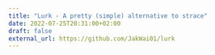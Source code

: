 ```yaml
---
title: "Lurk - A pretty (simple) alternative to strace"
date: 2022-07-25T20:31:00+02:00
draft: false
external_url: https://github.com/JakWai01/lurk
---
```

